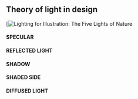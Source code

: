 
## Theory of light in design


[![Lighting for Illustration: The Five Lights of Nature](https://blog.breathingcolor.com/wp-content/uploads/2015/05/JaneCz5Lights.jpg)

#### SPECULAR


#### REFLECTED LIGHT


#### SHADOW 


#### SHADED SIDE


#### DIFFUSED LIGHT



